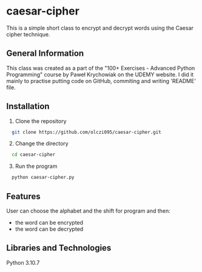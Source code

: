 # caesar-cipher
This is a simple short class to encrypt and decrypt words using the Caesar cipher technique. 
## General Information
This class was created as a part of the "100+ Exercises - Advanced Python Programming" course by Paweł Krychowiak on the UDEMY website. I did it mainly to practise putting code on GitHub, commiting and writing 'README' file.
## Installation
1. Clone the repository
```bash
  git clone https://github.com/olczi095/caesar-cipher.git
```
2. Change the directory
```bash
  cd caesar-cipher
```
3. Run the program
```bash
  python caesar-cipher.py
```
## Features
User can choose the alphabet and the shift for program and then:
- the word can be encrypted
- the word can be decrypted
## Libraries and Technologies
Python 3.10.7

